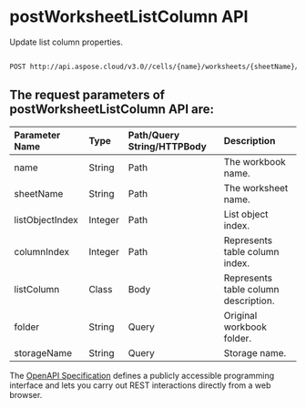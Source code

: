 # **postWorksheetListColumn API**

Update list column properties. 

```bash

POST http://api.aspose.cloud/v3.0//cells/{name}/worksheets/{sheetName}/listobjects/{listObjectIndex}/listcolumns/{columnIndex}

```

## The request parameters of **postWorksheetListColumn** API are: 

| Parameter Name | Type | Path/Query String/HTTPBody | Description | 
| :- | :- | :- |:- | 
|name|String|Path|The workbook name.|
|sheetName|String|Path|The worksheet name.|
|listObjectIndex|Integer|Path|List object index.|
|columnIndex|Integer|Path|Represents table column index.|
|listColumn|Class|Body|Represents table column description.|
|folder|String|Query|Original workbook folder.|
|storageName|String|Query|Storage name.|


The [OpenAPI Specification](https://reference.aspose.cloud/cells/#/ListObjectsController/PostWorksheetListColumn) defines a publicly accessible programming interface and lets you carry out REST interactions directly from a web browser.
